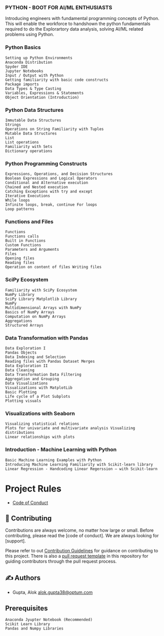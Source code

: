 ### PYTHON - BOOT FOR AI/ML ENTHUSIASTS

Introducing engineers with fundamental programming concepts of Python. This will enable the workforce to handshown the python fundamentals required to do the Explorartory data analysis, solving AI/ML related problems using Python.

### Python Basics 	
	Setting up Python Environments 
	Anaconda Distribution 
	Spyder IDE 
	Jupyter Notebooks 
	Input / Output with Python 
	Getting familiarity with basic code constructs 
	Package imports 
	Data Types & Type Casting 
	Variables, Expressions & Statements
	Object Orientation (Introduction) 
 ### Python Data Structures 	
	Immutable Data Structures 
	Strings 
	Operations on String Familiarity with Tuples 
	Mutable Data Structures 
	List 
	List operations 
	Familiarity with Sets 
	Dictionary operations 
### Python Programming Constructs 	
	Expressions, Operations, and Decision Structures 
	Boolean Expressions and Logical Operators 
	Conditional and Alternative execution 
	Chained and Nested execution 
	Catching Exceptions with try and except 
	Iterative Executions 
	While loops 
	Infinite loops, break, continue For loops 
	Loop patterns 
### Functions and Files 	
	Functions 
	Functions calls 
	Built in Functions 
	Custom Functions 
	Parameters and Arguments 
	Files 
	Opening files 
	Reading files 
	Operation on content of files Writing files 
### SciPy Ecosystem 	 
	Familiarity with SciPy Ecosystem 
	NumPy Library 
	SciPy Library Matplotlib Library 
	NumPy 
	Multidimensional Arrays with NumPy 
	Basics of NumPy Arrays 
	Computation on NumPy Arrays 
	Aggregations 
	Structured Arrays 
### Data Transformation with Pandas 	
	Data Exploration I 
	Pandas Objects 
	Data Indexing and Selection 
	Reading files with Pandas Dataset Merges 
	Data Exploration II 
	Data Cleaning 
	Data Transformation Data Filtering 
	Aggregation and Grouping 
	Data Visualizations 
	Visualizations with MatplotLib 
	Basic Plotting 
	Life cycle of a Plot Subplots 
	Plotting visuals 
### Visualizations with Seaborn 	
	Visualizing statistical relations 
	Plots for univariate and multivariate analysis Visualizing distributions 
	Linear relationships with plots 
### Introduction - Machine Learning with Python 	
	Basic Machine Learning Examples with Python 
	Introducing Machine Learning Familiarity with Scikit-learn library 
	Linear Regression - Handcoding Linear Regerssion – with Scikit-learn 

# Project Rules

- [Code of Conduct](https://github.optum.com/paymentintegrity/PYTHON-BOOT-AI_ML/blob/master/CODE_OF_CONDUCT.md)

## 🤝 Contributing

Contributions are always welcome, no matter how large or small. Before contributing, please read the [code of conduct]. We are always looking for [support].

Please refer to out [Contribution Guidelines](https://github.optum.com/paymentintegrity/PYTHON-BOOT-AI_ML/blob/master/CONTRIBUTING.md) for guidance on contributing to this project. There is also a [pull request template](hhttps://github.optum.com/paymentintegrity/PYTHON-BOOT-AI_ML/blob/master/pull_request_template.md) in this repository for guiding contributors through the pull request process.

## ✍️ Authors

- Gupta, Alok alok.gupta38@optum.com

## Prerequisites
    Anaconda Jyupter Notebook (Recommended)
    Scikit Learn Library
    Pandas and Numpy Libraries


